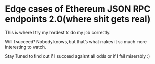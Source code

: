 # Edge cases of Ethereum JSON RPC endpoints 2.0(where shit gets real)

This is where I try my hardest to do my job correctly. 

Will I succeed? Nobody knows, but that's what makes it so much more interesting to watch.

Stay Tuned to find out if I succeed agaisnt all odds or if I fail miserably :)